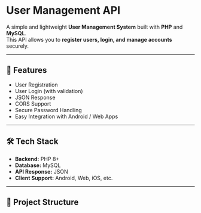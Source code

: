 # User Management API

A simple and lightweight **User Management System** built with **PHP** and **MySQL**.  
This API allows you to **register users, login, and manage accounts** securely.

---

## 🚀 Features
- User Registration
- User Login (with validation)
- JSON Response
- CORS Support
- Secure Password Handling
- Easy Integration with Android / Web Apps

---

## 🛠️ Tech Stack
- **Backend:** PHP 8+
- **Database:** MySQL
- **API Response:** JSON
- **Client Support:** Android, Web, iOS, etc.

---

## 📂 Project Structure
